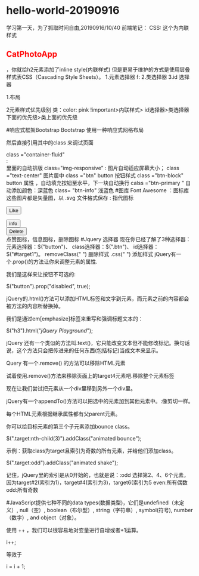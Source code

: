# hello-world-20190916
学习第一天，为了抓取时间自由,20190916/10/40
前端笔记：
CSS:
这个为内联样式
<h2 style="color: red">CatPhotoApp</h2>，你就给h2元素添加了inline style(内联样式)
但是更易于维护的方式是使用层叠样式表CSS（Cascading Style Sheets）。
1.元素选择器
f:<style>
  选择器 {属性名称: 属性值;}
  h2 {color: red;}
</style>
2.类选择器
3.id 选择器

1.布局

2元素样式优先级别
  类：color: pink !important>内联样式> id选择器>类选择器下面的优先级>类上面的优先级
  
  
#响应式框架Bootstrap
Bootstrap 使用一种响应式网格布局
<link href="//fonts.gdgdocs.org/css?family=Lobster" rel="stylesheet" type="text/css">
<link rel="stylesheet" href="//cdn.bootcss.com/bootstrap/3.3.1/css/bootstrap.min.css"/>

然后直接引用其中的class 来调试页面
<div > class ="container-fluid"  </div> :  <div> 里面的自动排版
class="img-responsive”  : 图片自动适应屏幕大小；
class ="text-center"  图片居中
class ="btn"  button 按钮样式
class ="btn-block" button 属性 ，自动填充按钮至水平，下一块自动换行
calss ="btn-primary "  自动添加颜色：深蓝色
class= "btn-info"  浅蓝色
 #图库
  Font Awesome  ：图标库 这些图片都是矢量图，以 .svg 文件格式保存
<link rel="stylesheet" href="//cdn.bootcss.com/font-awesome/4.2.0/css/font-awesome.min.css"/>
<i class="fa fa-info-circle"></i> : 指代图标
  
 <button class="btn btn-block btn-primary"><i class="fa fa-thumbs-up"></i> Like</button>
    </div>
    <div class="col-xs-4">
      <button class="btn btn-block btn-info"><i class ="fa fa-info-circle"></i> info</button>
    </div>
    <div class="col-xs-4">
      <button class="btn btn-block btn-danger"><i class ="fa fa-trash"></i> Delete</button>
    </div>
  点赞图标，信息图标，删除图标
 #Jquery 选择器
现在你已经了解了3种选择器：
元素选择器：$("button")、
class选择器：$(".btn")、
id选择器：$("#target1")。
removeClass(" ") 删除样式
.css(" ")  添加样式
jQuery有一个.prop()的方法让你来调整元素的属性.

我们是这样来让按钮不可选的:

$("button").prop("disabled", true);

jQuery的.html()方法可以添加HTML标签和文字到元素，而元素之前的内容都会被方法的内容所替换掉。

我们是通过em[emphasize]标签来重写和强调标题文本的：

$("h3").html("<em>jQuery Playground</em>");

jQuery 还有一个类似的方法叫.text()，它只能改变文本但不能修改标记。换句话说，这个方法只会把传进来的任何东西(包括标记)当成文本来显示。

Query 有一个.remove() 的方法可以移除HTML元素

试着使用.remove()方法来移除页面上的target4元素吧.移除整个元素标签
  
  现在让我们尝试把元素从一个div里移到另外一个div里。

jQuery有一个appendTo()方法可以把选中的元素加到其他元素中。:像剪切一样。

每个HTML元素根据继承属性都有父parent元素。

你可以给目标元素的第三个子元素添加bounce class。

$(".target:nth-child(3)").addClass("animated bounce");

示例：获取class为target且索引为奇数的所有元素，并给他们添加class。

$(".target:odd").addClass("animated shake");

记住，jQuery里的索引是从0开始的，也就是说：:odd 选择第2、4、6个元素，因为target#2(索引为1)，target#4(索引为3)，target6(索引为5
even:所有偶数
odd:所有奇数

#JavaScript提供七种不同的data types(数据类型)，它们是undefined（未定义）, null（空）, boolean（布尔型）, string（字符串）, symbol(符号), number（数字）, and object（对象）。
  

 使用 ++ ，我们可以很容易地对变量进行自增或者+1运算。

i++;

等效于

i = i + 1;
   
  







